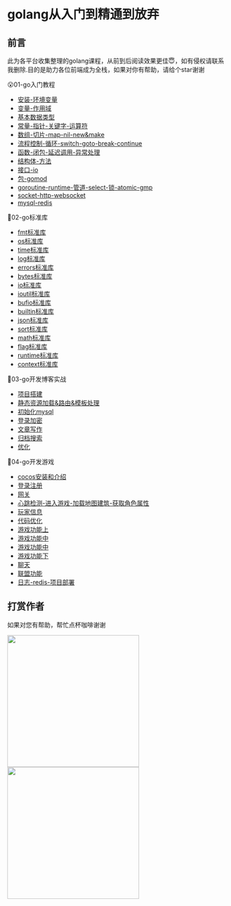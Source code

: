 # golang从入门到精通到放弃

## 前言

此为各平台收集整理的golang课程，从前到后阅读效果更佳😇，如有侵权请联系我删除.目的是助力各位前端成为全栈，如果对你有帮助，请给个star谢谢

😮01-go入门教程

- [安装-环境变量](01-go入门教程/01.安装-环境变量/01.md)
- [变量-作用域](01-go入门教程/02.变量-作用域/02.md)
- [基本数据类型](01-go入门教程/03.基本数据类型/03.md)
- [常量-指针-关键字-运算符](01-go入门教程/04.常量-指针-关键字-运算符/04.md)
- [数组-切片-map-nil-new&make](01-go入门教程/05.数组-切片-map-nil-new&make/05.md)
- [流程控制-循环-switch-goto-break-continue](01-go入门教程/06.流程控制-循环-switch-goto-break-continue/06.md)
- [函数-闭包-延迟调用-异常处理](01-go入门教程/07.函数-闭包-延迟调用-异常处理/07.md)
- [结构体-方法](01-go入门教程/08.结构体-方法/08.md)
- [接口-io](01-go入门教程/09.接口-io/09.md)
- [包-gomod](01-go入门教程/10.包-gomod/10.md)
- [goroutine-runtime-管道-select-锁-atomic-gmp](01-go入门教程/11.goroutine-runtime-管道-select-锁-atomic-gmp/11.md)
- [socket-http-websocket](01-go入门教程/12.socket-http-websocket/12.md)
- [mysql-redis](01-go入门教程/13.mysql-redis/13.md)

🤖02-go标准库

- [fmt标准库](02-go标准库/01-fmt标准库/01.md)
- [os标准库](02-go标准库/02-os标准库/02.md)
- [time标准库](02-go标准库/03-time标准库/03.md)
- [log标准库](02-go标准库/04-log标准库/04.md)
- [errors标准库](02-go标准库/05-errors标准库/05.md)
- [bytes标准库](02-go标准库/06-bytes标准库/06.md)
- [io标准库](02-go标准库/07-io标准库/07.md)
- [ioutil标准库](02-go标准库/08-ioutil标准库/08.md)
- [bufio标准库](02-go标准库/09-bufio标准库/09.md)
- [builtin标准库](02-go标准库/10-builtin标准库/10.md)
- [json标准库](02-go标准库/11-json标准库/11.md)
- [sort标准库](02-go标准库/12-sort标准库/12.md)
- [math标准库](02-go标准库/13-math标准库/13.md)
- [flag标准库](02-go标准库/14-flag标准库/14.md)
- [runtime标准库](02-go标准库/15-runtime标准库/15.md)
- [context标准库](02-go标准库/16-context标准库/16.md)

🐯03-go开发博客实战

- [项目搭建](03-go开发博客实战/01.md)
- [静态资源加载&路由&模板处理](03-go开发博客实战/02.md)
- [初始化mysql](03-go开发博客实战/03.md)
- [登录加密](03-go开发博客实战/04.md)
- [文章写作](03-go开发博客实战/05.md)
- [归档搜索](03-go开发博客实战/06.md)
- [优化](03-go开发博客实战/07.md)

🐠04-go开发游戏

- [cocos安装和介绍](04-go开发游戏/01.cocos安装和介绍/01.md)
- [登录注册](04-go开发游戏/02.登录注册/02.md)
- [网关](04-go开发游戏/03.网关/03.md)
- [心跳检测-进入游戏-加载地图建筑-获取角色属性](04-go开发游戏/04.心跳检测-进入游戏-加载地图建筑-获取角色属性/04.md)
- [玩家信息](04-go开发游戏/05.玩家信息/05.md)
- [代码优化](04-go开发游戏/06.代码优化/06.md)
- [游戏功能上](04-go开发游戏/07.游戏功能上/07.md)
- [游戏功能中](04-go开发游戏/08.游戏功能中/08.md)
- [游戏功能中](04-go开发游戏/09.游戏功能中/09.md)
- [游戏功能下](04-go开发游戏/10.游戏功能下/10.md)
- [聊天](04-go开发游戏/11.聊天/11.md)
- [联盟功能](04-go开发游戏/12.联盟功能/12.md)
- [日志-redis-项目部署](04-go开发游戏/13.日志-redis-项目部署/13.md)


## 打赏作者

如果对您有帮助，帮忙点杯咖啡谢谢

<img src="https://github.com/lovelyJason/golang-tutorials/assets/50656459/852b2610-bc0c-4a10-8619-6f4f06ee67fe" width="300" />
<img src="https://github.com/lovelyJason/golang-tutorials/assets/50656459/5b6a6be2-149b-432d-ad7e-9c978c9fc1e3" width="300" />
